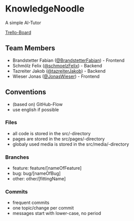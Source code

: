 # KnowledgeNoodle
A simple AI-Tutor

[Trello-Board](https://trello.com/b/f0EG87VE/knowledgenoodle)


## Team Members
- Brandstetter Fabian ([@BrandstetterFabian](https://github.com/BrandstetterFabian)) - Frontend
- Schmölz Felix ([@schmoelzFelix](https://github.com/schmoelzFelix)) - Backend
- Tazreiter Jakob ([@tazreiterJakob](https://github.com/tazreiterJakob)) - Backend
- Wieser Jonas ([@JonasWieser](https://github.com/JonasWieser)) - Frontend


## Conventions
- (based on) GitHub-Flow
- use english if possible

### Files
- all code is stored in the src/-directory
- pages are stored in the src/pages/-directory
- globaly used media is stored in the src/media/-directory

### Branches
- feature: feature/[nameOfFeature]
- bug: bug/[nameOfBug]
- other: other/[fittingName]

### Commits
- frequent commits
- one topic/change per commit
- messages start with lower-case, no period
